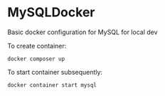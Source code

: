 MySQLDocker
===

Basic docker configuration for MySQL for local dev

To create container:
```
docker composer up
```

To start container subsequently:
```
docker container start mysql
```

